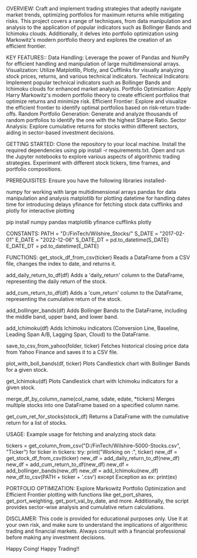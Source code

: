 OVERVIEW:
Craft and implement trading strategies that adeptly navigate market trends, optimizing portfolios for maximum returns while mitigating risks. This project covers a range of techniques, from data manipulation and analysis to the application of popular indicators such as Bollinger Bands and Ichimoku clouds. Additionally, it delves into portfolio optimization using Markowitz's modern portfolio theory and explores the creation of an efficient frontier.

KEY FEATURES::
Data Handling: Leverage the power of Pandas and NumPy for efficient handling and manipulation of large multidimensional arrays.
Visualization: Utilize Matplotlib, Plotly, and Cufflinks for visually analyzing stock prices, returns, and various technical indicators.
Technical Indicators: Implement popular technical indicators such as Bollinger Bands and Ichimoku clouds for enhanced market analysis.
Portfolio Optimization: Apply Harry Markowitz's modern portfolio theory to create efficient portfolios that optimize returns and minimize risk.
Efficient Frontier: Explore and visualize the efficient frontier to identify optimal portfolios based on risk-return trade-offs.
Random Portfolio Generation: Generate and analyze thousands of random portfolios to identify the one with the highest Sharpe Ratio.
Sector Analysis: Explore cumulative returns for stocks within different sectors, aiding in sector-based investment decisions.

GETTING STARTED:
Clone the repository to your local machine.
Install the required dependencies using pip install -r requirements.txt.
Open and run the Jupyter notebooks to explore various aspects of algorithmic trading strategies.
Experiment with different stock tickers, time frames, and portfolio compositions.

PREREQUISITES:
Ensure you have the following libraries installed-

numpy for working with large multidimensional arrays
pandas for data manipulation and analysis
matplotlib for plotting
datetime for handling dates
time for introducing delays
yfinance for fetching stock data
cufflinks and plotly for interactive plotting

pip install numpy pandas matplotlib yfinance cufflinks plotly

CONSTANTS:
PATH = "D:/FinTech/Wilshire_Stocks/"
S_DATE = "2017-02-01"
E_DATE = "2022-12-06"
S_DATE_DT = pd.to_datetime(S_DATE)
E_DATE_DT = pd.to_datetime(E_DATE)

FUNCTIONS:
get_stock_df_from_csv(ticker)
Reads a DataFrame from a CSV file, changes the index to date, and returns it.

add_daily_return_to_df(df)
Adds a 'daily_return' column to the DataFrame, representing the daily return of the stock.

add_cum_return_to_df(df)
Adds a 'cum_return' column to the DataFrame, representing the cumulative return of the stock.

add_bollinger_bands(df)
Adds Bollinger Bands to the DataFrame, including the middle band, upper band, and lower band.

add_Ichimoku(df)
Adds Ichimoku indicators (Conversion Line, Baseline, Leading Span A/B, Lagging Span, Cloud) to the DataFrame.

save_to_csv_from_yahoo(folder, ticker)
Fetches historical closing price data from Yahoo Finance and saves it to a CSV file.

plot_with_boll_bands(df, ticker)
Plots Candlestick chart with Bollinger Bands for a given stock.

get_Ichimoku(df)
Plots Candlestick chart with Ichimoku indicators for a given stock.

merge_df_by_column_name(col_name, sdate, edate, *tickers)
Merges multiple stocks into one DataFrame based on a specified column name.

get_cum_ret_for_stocks(stock_df)
Returns a DataFrame with the cumulative return for a list of stocks.

USAGE:
Example usage for fetching and analyzing stock data:

tickers = get_column_from_csv("D:/FinTech/Wilshire-5000-Stocks.csv", "Ticker")
for ticker in tickers:
    try:
        print("Working on :", ticker)
        new_df = get_stock_df_from_csv(ticker)
        new_df = add_daily_return_to_df(new_df)
        new_df = add_cum_return_to_df(new_df)
        new_df = add_bollinger_bands(new_df)
        new_df = add_Ichimoku(new_df)
        new_df.to_csv(PATH + ticker + '.csv')
    except Exception as ex:
        print(ex)

PORTFOLIO OPTIMIZATION:
Explore Markowitz Portfolio Optimization and Efficient Frontier plotting with functions like get_port_shares, get_port_weighting, get_port_val_by_date, and more. Additionally, the script provides sector-wise analysis and cumulative return calculations.

DISCLAMER:
This code is provided for educational purposes only. Use it at your own risk, and make sure to understand the implications of algorithmic trading and financial markets. Always consult with a financial professional before making any investment decisions.

Happy Coing! Happy Trading!!
